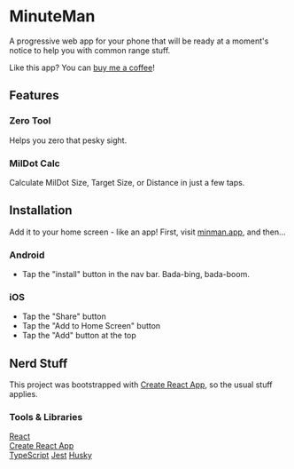 # MinuteMan

A progressive web app for your phone that will be ready at a moment's notice to help you with common range stuff.

Like this app? You can [buy me a coffee](https://szpi.la/l/mmcoffee)!

## Features

### Zero Tool

Helps you zero that pesky sight.

### MilDot Calc

Calculate MilDot Size, Target Size, or Distance in just a few taps.

## Installation

Add it to your home screen - like an app! First, visit [minman.app](https://minman.app), and then...

### Android

- Tap the "install" button in the nav bar. Bada-bing, bada-boom.

### iOS

- Tap the "Share" button
- Tap the "Add to Home Screen" button
- Tap the "Add" button at the top

## Nerd Stuff

This project was bootstrapped with [Create React App](https://github.com/facebook/create-react-app), so the usual stuff applies.

### Tools & Libraries

[React](https://reactjs.org/)  
[Create React App](https://github.com/facebook/create-react-app)  
[TypeScript](https://www.typescriptlang.org/)
[Jest](https://jestjs.io/)
[Husky](https://github.com/typicode/husky)  

<!--
  Resource Docs
  Mozilla PWA:
    - https://developer.mozilla.org/en-US/docs/Web/Progressive_web_apps
  Icons:
    - https://material.io/resources/icons/?style=baseline
    - https://fonts.google.com/icons?selected=Material+Icons
  Math: http://www.shooterscalculator.com/
 -->
